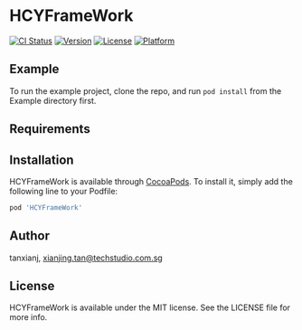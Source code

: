# HCYFrameWork

[![CI Status](https://img.shields.io/travis/tanxianj/HCYFrameWork.svg?style=flat)](https://travis-ci.org/tanxianj/HCYFrameWork)
[![Version](https://img.shields.io/cocoapods/v/HCYFrameWork.svg?style=flat)](https://cocoapods.org/pods/HCYFrameWork)
[![License](https://img.shields.io/cocoapods/l/HCYFrameWork.svg?style=flat)](https://cocoapods.org/pods/HCYFrameWork)
[![Platform](https://img.shields.io/cocoapods/p/HCYFrameWork.svg?style=flat)](https://cocoapods.org/pods/HCYFrameWork)

## Example

To run the example project, clone the repo, and run `pod install` from the Example directory first.

## Requirements

## Installation

HCYFrameWork is available through [CocoaPods](https://cocoapods.org). To install
it, simply add the following line to your Podfile:

```ruby
pod 'HCYFrameWork'
```

## Author

tanxianj, xianjing.tan@techstudio.com.sg

## License

HCYFrameWork is available under the MIT license. See the LICENSE file for more info.
